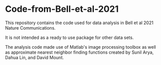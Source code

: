 # Code-from-Bell-et-al-2021
This repository contains the code used for data analysis in Bell et al 2021 Nature Communications.

It is not intended as a ready to use package for other data sets.

The analysis code made use of Matlab's image processing toolbox as well as approximate nearest neighbor finding functions created by Sunil Arya, Dahua Lin, and David Mount.
